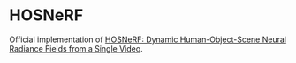 # HOSNeRF
Official implementation of [HOSNeRF: Dynamic Human-Object-Scene Neural Radiance Fields from a Single Video](https://showlab.github.io/HOSNeRF/).

